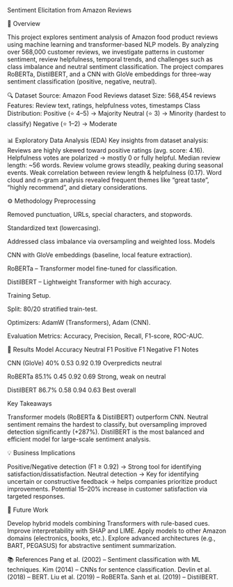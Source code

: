 Sentiment Elicitation from Amazon Reviews


📌 Overview

This project explores sentiment analysis of Amazon food product reviews using machine learning and transformer-based NLP models. By analyzing over 568,000 customer reviews, we investigate patterns in customer sentiment, review helpfulness, temporal trends, and challenges such as class imbalance and neutral sentiment classification.
The project compares RoBERTa, DistilBERT, and a CNN with GloVe embeddings for three-way sentiment classification (positive, negative, neutral).


🔍 Dataset
Source: Amazon Food Reviews dataset
Size: 568,454 reviews
Features: Review text, ratings, helpfulness votes, timestamps
Class Distribution:
Positive (⭐ 4–5) → Majority
Neutral (⭐ 3) → Minority (hardest to classify)
Negative (⭐ 1–2) → Moderate


📊 Exploratory Data Analysis (EDA)
Key insights from dataset analysis:
Reviews are highly skewed toward positive ratings (avg. score: 4.16).
Helpfulness votes are polarized → mostly 0 or fully helpful.
Median review length: ~56 words.
Review volume grows steadily, peaking during seasonal events.
Weak correlation between review length & helpfulness (0.17).
Word cloud and n-gram analysis revealed frequent themes like “great taste”, “highly recommend”, and dietary considerations.


⚙️ Methodology
Preprocessing

Removed punctuation, URLs, special characters, and stopwords.

Standardized text (lowercasing).

Addressed class imbalance via oversampling and weighted loss.
Models

CNN with GloVe embeddings (baseline, local feature extraction).

RoBERTa – Transformer model fine-tuned for classification.

DistilBERT – Lightweight Transformer with high accuracy.

Training Setup.

Split: 80/20 stratified train-test.

Optimizers: AdamW (Transformers), Adam (CNN).

Evaluation Metrics: Accuracy, Precision, Recall, F1-score, ROC-AUC.



🚀 Results
Model	Accuracy	Neutral F1	Positive F1	Negative F1	Notes

CNN (GloVe)	40%	0.53	0.92	0.19	Overpredicts neutral

RoBERTa	85.1%	0.45	0.92	0.69	Strong, weak on neutral

DistilBERT	86.7%	0.58	0.94	0.63	Best overall



Key Takeaways

Transformer models (RoBERTa & DistilBERT) outperform CNN.
Neutral sentiment remains the hardest to classify, but oversampling improved detection significantly (+287%).
DistilBERT is the most balanced and efficient model for large-scale sentiment analysis.


💡 Business Implications

Positive/Negative detection (F1 ≥ 0.92) → Strong tool for identifying satisfaction/dissatisfaction.
Neutral detection → Key for identifying uncertain or constructive feedback → helps companies prioritize product improvements.
Potential 15–20% increase in customer satisfaction via targeted responses.


🔮 Future Work

Develop hybrid models combining Transformers with rule-based cues.
Improve interpretability with SHAP and LIME.
Apply models to other Amazon domains (electronics, books, etc.).
Explore advanced architectures (e.g., BART, PEGASUS) for abstractive sentiment summarization.







📚 References
Pang et al. (2002) – Sentiment classification with ML techniques.
Kim (2014) – CNNs for sentence classification.
Devlin et al. (2018) – BERT.
Liu et al. (2019) – RoBERTa.
Sanh et al. (2019) – DistilBERT.
